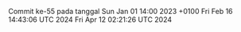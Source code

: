 Commit ke-55 pada tanggal Sun Jan 01 14:00 2023 +0100
Fri Feb 16 14:43:06 UTC 2024
Fri Apr 12 02:21:26 UTC 2024
